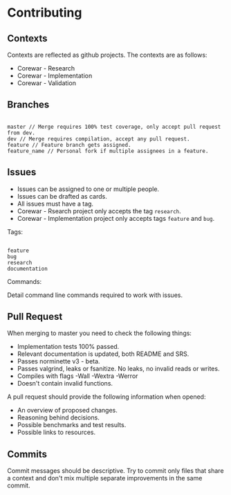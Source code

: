 # Contributing

## Contexts

Contexts are reflected as github projects. The contexts are as follows:

- Corewar - Research
- Corewar - Implementation
- Corewar - Validation


## Branches

```

master // Merge requires 100% test coverage, only accept pull request from dev.
dev // Merge requires compilation, accept any pull request. 
feature // Feature branch gets assigned.
feature_name // Personal fork if multiple assignees in a feature.

```

## Issues

- Issues can be assigned to one or multiple people.
- Issues can be drafted as cards.
- All issues must have a tag.
- Corewar - Rsearch project only accepts the tag `research`.
- Corewar - Implementation project only accepts tags `feature` and `bug`.

Tags:

```

feature
bug
research
documentation

```

Commands:

Detail command line commands required to work with issues.

## Pull Request

When merging to master you need to check the following things:

- Implementation tests 100% passed.
- Relevant documentation is updated, both README and SRS.
- Passes norminette v3 - beta.
- Passes valgrind, leaks or fsanitize. No leaks, no invalid reads or writes.
- Compiles with flags -Wall -Wextra -Werror
- Doesn't contain invalid functions.

A pull request should provide the following information when opened:

- An overview of proposed changes.
- Reasoning behind decisions.
- Possible benchmarks and test results.
- Possible links to resources.

## Commits

Commit messages should be descriptive. Try to commit only files that share a
context and don't mix multiple separate improvements in the same commit.
